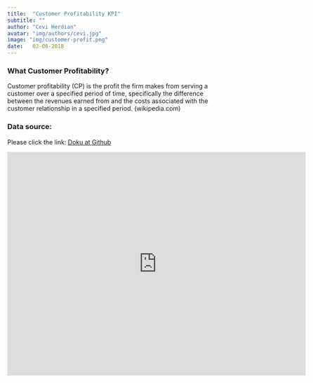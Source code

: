 ```yaml
---
title:  "Customer Profitability KPI"
subtitle: ""
author: "Cevi Herdian"
avatar: "img/authors/cevi.jpg"
image: "img/customer-profit.png"
date:   02-06-2018
---
```


### What Customer Profitability?
Customer profitability (CP) is the profit the firm makes from serving a customer over a specified period of time, specifically the difference between the revenues earned from and the costs associated with the customer relationship in a specified period. (wikipedia.com)


### Data source:
Please click the link: [Doku at Github](https://github.com/itsmecevi/customer-profitability-sample)


<iframe width="680" height="510" src="https://app.powerbi.com/view?r=eyJrIjoiODE0OGZhNGItZTJhNi00ZDhhLWEwZjgtNzAwMWY5NTYzNjVjIiwidCI6IjU3NTMyN2Q0LTBmNGMtNGI5ZS1hNzE4LWQwOTViMWMyMzdiNSIsImMiOjh9" frameborder="0" allowFullScreen="true"></iframe>

